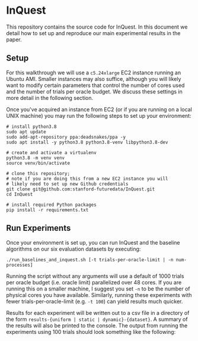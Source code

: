 # InQuest
This repository contains the source code for InQuest. In this document we detail how to set up and reproduce our main experimental results in the paper.

## Setup
For this walkthrough we will use a `c5.24xlarge` EC2 instance running an Ubuntu AMI. Smaller instances may also suffice, although you will likely want to modify certain parameters that control the number of cores used and the number of trials per oracle budget. We discuss these settings in more detail in the following section.

Once you've acquired an instance from EC2 (or if you are running on a local UNIX machine) you may run the following steps to set up your environment:
```
# install python3.8
sudo apt update
sudo add-apt-repository ppa:deadsnakes/ppa -y
sudo apt install -y python3.8 python3.8-venv libpython3.8-dev

# create and activate a virtualenv
python3.8 -m venv venv
source venv/bin/activate

# clone this repository;
# note if you are doing this from a new EC2 instance you will
# likely need to set up new Github credentials
git clone git@github.com:stanford-futuredata/InQuest.git
cd InQuest

# install required Python packages
pip install -r requirements.txt
```

## Run Experiments
Once your environment is set up, you can run InQuest and the baseline algorithms on our six evaluation datasets by executing:
```
./run_baselines_and_inquest.sh [-t trials-per-oracle-limit | -n num-processes]
```
Running the script without any arguments will use a default of 1000 trials per oracle budget (i.e. oracle limit) parallelized over 48 cores. If you are running this on a smaller machine, I suggest you set `-n` to be the number of physical cores you have available. Similarly, running these experiments with fewer trials-per-oracle-limit (e.g. `-t 100`) can yield results much quicker.

Results for each experiment will be written out to a csv file in a directory of the form `results-{uniform | static | dynamic}-{dataset}`. A summary of the results will also be printed to the console. The output from running the experiments using 100 trials should look something like the following:
```

```


